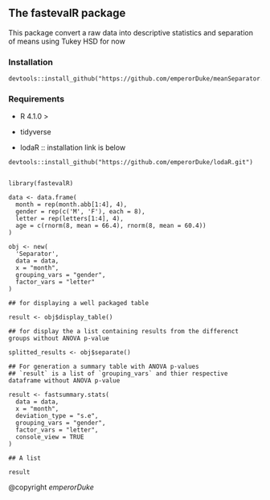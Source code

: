 ## The fastevalR package

This package convert a raw data into descriptive statistics and separation of means using Tukey HSD for now

### Installation

```{r}
devtools::install_github("https://github.com/emperorDuke/meanSeparator.git")
```

### Requirements

-   R 4.1.0 \>

-   tidyverse

-   lodaR :: installation link is below

```{r}
devtools::install_github("https://github.com/emperorDuke/lodaR.git")
```

```{r}

library(fastevalR)

data <- data.frame(
  month = rep(month.abb[1:4], 4),
  gender = rep(c('M', 'F'), each = 8),
  letter = rep(letters[1:4], 4),
  age = c(rnorm(8, mean = 66.4), rnorm(8, mean = 60.4))
)
  
obj <- new(
  'Separator',
  data = data,
  x = "month",
  grouping_vars = "gender",
  factor_vars = "letter"
)

## for displaying a well packaged table

result <- obj$display_table()

## for display the a list containing results from the differenct groups without ANOVA p-value

splitted_results <- obj$separate()

## For generation a summary table with ANOVA p-values 
## `result` is a list of `grouping_vars` and thier respective dataframe without ANOVA p-value

result <- fastsummary.stats(
  data = data,
  x = "month",
  deviation_type = "s.e",
  grouping_vars = "gender",
  factor_vars = "letter",
  console_view = TRUE
)

## A list

result
```

@copyright *emperorDuke*
